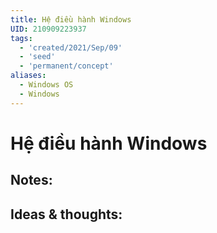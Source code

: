 ```yaml
---
title: Hệ điều hành Windows
UID: 210909223937
tags:
  - 'created/2021/Sep/09'
  - 'seed'
  - 'permanent/concept'
aliases:
  - Windows OS
  - Windows
---
```

# Hệ điều hành Windows

## Notes:


## Ideas & thoughts:
